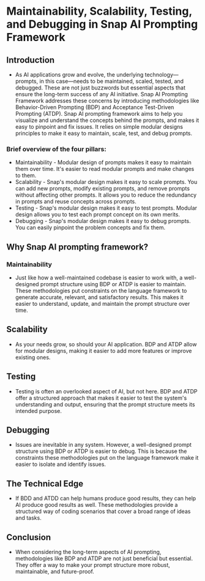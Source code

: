 # Maintainability, Scalability, Testing, and Debugging in Snap AI Prompting Framework

## Introduction
- As AI applications grow and evolve, the underlying technology—prompts, in this case—needs to be maintained, scaled, tested, and debugged. These are not just buzzwords but essential aspects that ensure the long-term success of any AI initiative. Snap AI Prompting Framework addresses these concerns by introducing methodologies like Behavior-Driven Prompting (BDP) and Acceptance Test-Driven Prompting (ATDP). Snap AI prompting framework aims to help you visualize and understand the concepts behind the prompts, and makes it easy to pinpoint and fix issues. It relies on simple modular designs principles to make it easy to maintain, scale, test, and debug prompts.

### Brief overview of the four pillars: 
- Maintainability - Modular design of prompts makes it easy to maintain them over time. It's easier to read modular prompts and make changes to them. 
- Scalability - Snap's modular design makes it easy to scale prompts. You can add new prompts, modify existing prompts, and remove prompts without affecting other prompts. It allows you to reduce the redundancy in prompts and reuse concepts across prompts.
- Testing - Snap's modular design makes it easy to test prompts. Modular design allows you to test each prompt concept on its own merits. 
- Debugging - Snap's modular design makes it easy to debug prompts. You can easily pinpoint the problem concepts and fix them.

## Why Snap AI prompting framework?
### Maintainability
- Just like how a well-maintained codebase is easier to work with, a well-designed prompt structure using BDP or ATDP is easier to maintain. These methodologies put constraints on the language framework to generate accurate, relevant, and satisfactory results. This makes it easier to understand, update, and maintain the prompt structure over time.

## Scalability
- As your needs grow, so should your AI application. BDP and ATDP allow for modular designs, making it easier to add more features or improve existing ones.

## Testing
- Testing is often an overlooked aspect of AI, but not here. BDP and ATDP offer a structured approach that makes it easier to test the system's understanding and output, ensuring that the prompt structure meets its intended purpose.

## Debugging
- Issues are inevitable in any system. However, a well-designed prompt structure using BDP or ATDP is easier to debug. This is because the constraints these methodologies put on the language framework make it easier to isolate and identify issues.

## The Technical Edge
- If BDD and ATDD can help humans produce good results, they can help AI produce good results as well. These methodologies provide a structured way of coding scenarios that cover a broad range of ideas and tasks.

## Conclusion
- When considering the long-term aspects of AI prompting, methodologies like BDP and ATDP are not just beneficial but essential. They offer a way to make your prompt structure more robust, maintainable, and future-proof.